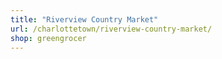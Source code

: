 ```yaml
---
title: "Riverview Country Market"
url: /charlottetown/riverview-country-market/
shop: greengrocer
---
```

